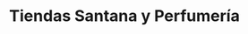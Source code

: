---
title: "Tiendas Santana y Perfumería"
url: /hinojosa-del-duque/tiendas-santana-y-perfumeria/
shop: perfumería
---
